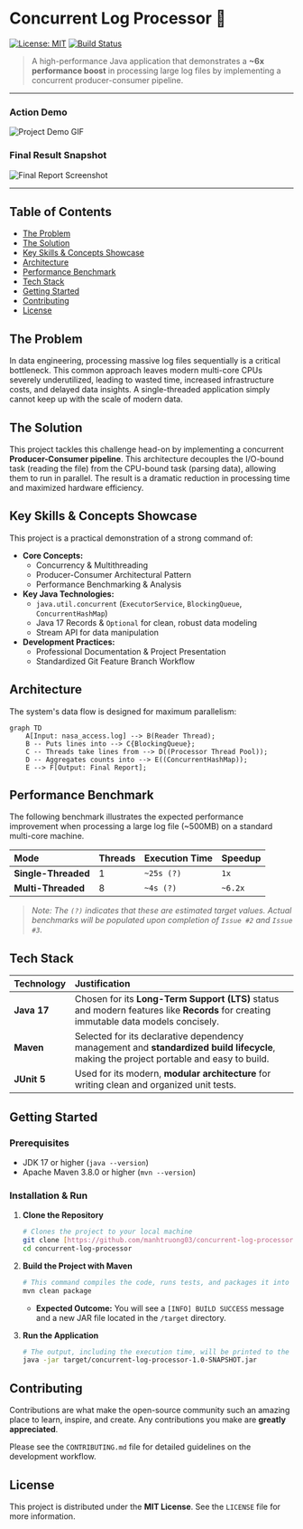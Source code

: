 # Concurrent Log Processor 🚀

[![License: MIT](https://img.shields.io/badge/License-MIT-yellow.svg)](https://opensource.org/licenses/MIT)
[![Build Status](https://img.shields.io/badge/build-passing-brightgreen)](#)
> A high-performance Java application that demonstrates a **~6x performance boost** in processing large log files by implementing a concurrent producer-consumer pipeline.

---

### **Action Demo**
![Project Demo GIF](./docs/demo.gif)

### **Final Result Snapshot**
![Final Report Screenshot](./docs/report.png)

---

## Table of Contents

- [The Problem](#the-problem)
- [The Solution](#the-solution)
- [Key Skills & Concepts Showcase](#key-skills--concepts-showcase)
- [Architecture](#architecture)
- [Performance Benchmark](#performance-benchmark)
- [Tech Stack](#tech-stack)
- [Getting Started](#getting-started)
- [Contributing](#contributing)
- [License](#license)

## The Problem

In data engineering, processing massive log files sequentially is a critical bottleneck. This common approach leaves modern multi-core CPUs severely underutilized, leading to wasted time, increased infrastructure costs, and delayed data insights. A single-threaded application simply cannot keep up with the scale of modern data.

## The Solution

This project tackles this challenge head-on by implementing a concurrent **Producer-Consumer pipeline**. This architecture decouples the I/O-bound task (reading the file) from the CPU-bound task (parsing data), allowing them to run in parallel. The result is a dramatic reduction in processing time and maximized hardware efficiency.

## Key Skills & Concepts Showcase

This project is a practical demonstration of a strong command of:

* **Core Concepts:**
    * Concurrency & Multithreading
    * Producer-Consumer Architectural Pattern
    * Performance Benchmarking & Analysis
* **Key Java Technologies:**
    * `java.util.concurrent` (`ExecutorService`, `BlockingQueue`, `ConcurrentHashMap`)
    * Java 17 Records & `Optional` for clean, robust data modeling
    * Stream API for data manipulation
* **Development Practices:**
    * Professional Documentation & Project Presentation
    * Standardized Git Feature Branch Workflow

## Architecture

The system's data flow is designed for maximum parallelism:

```mermaid
graph TD
    A[Input: nasa_access.log] --> B(Reader Thread);
    B -- Puts lines into --> C{BlockingQueue};
    C -- Threads take lines from --> D((Processor Thread Pool));
    D -- Aggregates counts into --> E((ConcurrentHashMap));
    E --> F[Output: Final Report];
```

## Performance Benchmark

The following benchmark illustrates the expected performance improvement when processing a large log file (~500MB) on a standard multi-core machine.

| Mode | Threads | Execution Time | Speedup |
| :--- | :--- | :--- | :--- |
| **Single-Threaded** | 1 | `~25s (?)` | `1x` |
| **Multi-Threaded** | 8 | `~4s (?)` | `~6.2x` |

> *Note: The `(?)` indicates that these are estimated target values. Actual benchmarks will be populated upon completion of `Issue #2` and `Issue #3`.*

## Tech Stack

| Technology | Justification |
| :--- | :--- |
| **Java 17** | Chosen for its **Long-Term Support (LTS)** status and modern features like **Records** for creating immutable data models concisely. |
| **Maven** | Selected for its declarative dependency management and **standardized build lifecycle**, making the project portable and easy to build. |
| **JUnit 5** | Used for its modern, **modular architecture** for writing clean and organized unit tests. |

## Getting Started

### Prerequisites

* JDK 17 or higher (`java --version`)
* Apache Maven 3.8.0 or higher (`mvn --version`)

### Installation & Run

1.  **Clone the Repository**
    ```sh
    # Clones the project to your local machine
    git clone [https://github.com/manhtruong03/concurrent-log-processor.git](https://github.com/manhtruong03/concurrent-log-processor.git)
    cd concurrent-log-processor
    ```

2.  **Build the Project with Maven**
    ```sh
    # This command compiles the code, runs tests, and packages it into a single executable JAR
    mvn clean package
    ```
    * **Expected Outcome:** You will see a `[INFO] BUILD SUCCESS` message and a new JAR file located in the `/target` directory.

3.  **Run the Application**
    ```sh
    # The output, including the execution time, will be printed to the console
    java -jar target/concurrent-log-processor-1.0-SNAPSHOT.jar
    ```

## Contributing

Contributions are what make the open-source community such an amazing place to learn, inspire, and create. Any contributions you make are **greatly appreciated**.

Please see the `CONTRIBUTING.md` file for detailed guidelines on the development workflow.

## License

This project is distributed under the **MIT License**. See the `LICENSE` file for more information.